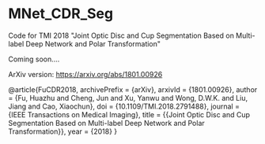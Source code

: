# MNet_CDR_Seg
Code for TMI 2018 "Joint Optic Disc and Cup Segmentation Based on Multi-label Deep Network and Polar Transformation"

Coming soon....


ArXiv version: https://arxiv.org/abs/1801.00926 

@article{FuCDR2018,
archivePrefix = {arXiv},
arxivId = {1801.00926},
author = {Fu, Huazhu and Cheng, Jun and Xu, Yanwu and Wong, D.W.K. and Liu, Jiang and Cao, Xiaochun},
doi = {10.1109/TMI.2018.2791488},
journal = {IEEE Transactions on Medical Imaging},
title = {{Joint Optic Disc and Cup Segmentation Based on Multi-label Deep Network and Polar Transformation}},
year = {2018}
}
